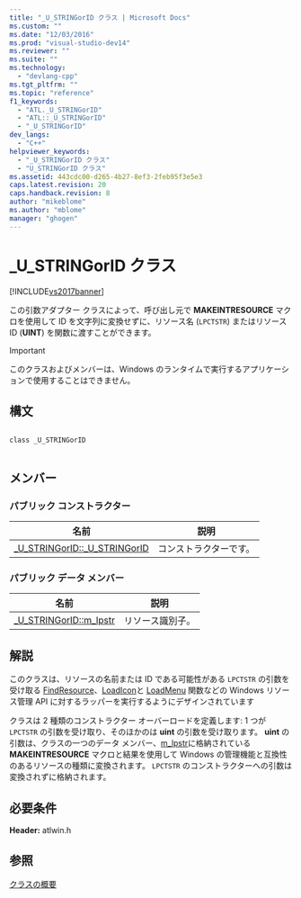 ```yaml
---
title: "_U_STRINGorID クラス | Microsoft Docs"
ms.custom: ""
ms.date: "12/03/2016"
ms.prod: "visual-studio-dev14"
ms.reviewer: ""
ms.suite: ""
ms.technology: 
  - "devlang-cpp"
ms.tgt_pltfrm: ""
ms.topic: "reference"
f1_keywords: 
  - "ATL._U_STRINGorID"
  - "ATL::_U_STRINGorID"
  - "_U_STRINGorID"
dev_langs: 
  - "C++"
helpviewer_keywords: 
  - "_U_STRINGorID クラス"
  - "U_STRINGorID クラス"
ms.assetid: 443cdc00-d265-4b27-8ef3-2feb95f3e5e3
caps.latest.revision: 20
caps.handback.revision: 8
author: "mikeblome"
ms.author: "mblome"
manager: "ghogen"
---
```

# _U_STRINGorID クラス
[!INCLUDE[vs2017banner](../../assembler/inline/includes/vs2017banner.md)]

この引数アダプター クラスによって、呼び出し元で **MAKEINTRESOURCE** マクロを使用して ID を文字列に変換せずに、リソース名 \(`LPCTSTR`\) またはリソース ID \(**UINT**\) を関数に渡すことができます。  
  
> [!IMPORTANT]
>  このクラスおよびメンバーは、Windows のランタイムで実行するアプリケーションで使用することはできません。  
  
## 構文  
  
```  
  
class _U_STRINGorID  
  
```  
  
## メンバー  
  
### パブリック コンストラクター  
  
|名前|説明|  
|--------|--------|  
|[\_U\_STRINGorID::\_U\_STRINGorID](../Topic/_U_STRINGorID::_U_STRINGorID.md)|コンストラクターです。|  
  
### パブリック データ メンバー  
  
|名前|説明|  
|--------|--------|  
|[\_U\_STRINGorID::m\_lpstr](../Topic/_U_STRINGorID::m_lpstr.md)|リソース識別子。|  
  
## 解説  
 このクラスは、リソースの名前または ID である可能性がある `LPCTSTR` の引数を受け取る [FindResource](http://msdn.microsoft.com/library/windows/desktop/ms648042)、[LoadIcon](http://msdn.microsoft.com/library/windows/desktop/ms648072)と [LoadMenu](http://msdn.microsoft.com/library/windows/desktop/ms647990) 関数などの Windows リソース管理 API に対するラッパーを実行するようにデザインされています  
  
 クラスは 2 種類のコンストラクター オーバーロードを定義します: 1 つが `LPCTSTR` の引数を受け取り、そのほかのは **uint** の引数を受け取ります。  **uint** の引数は、クラスの一つのデータ メンバー、[m\_lpstr](../Topic/_U_STRINGorID::m_lpstr.md)に格納されている **MAKEINTRESOURCE** マクロと結果を使用して Windows の管理機能と互換性のあるリソースの種類に変換されます。  `LPCTSTR` のコンストラクターへの引数は変換されずに格納されます。  
  
## 必要条件  
 **Header:** atlwin.h  
  
## 参照  
 [クラスの概要](../../atl/atl-class-overview.md)